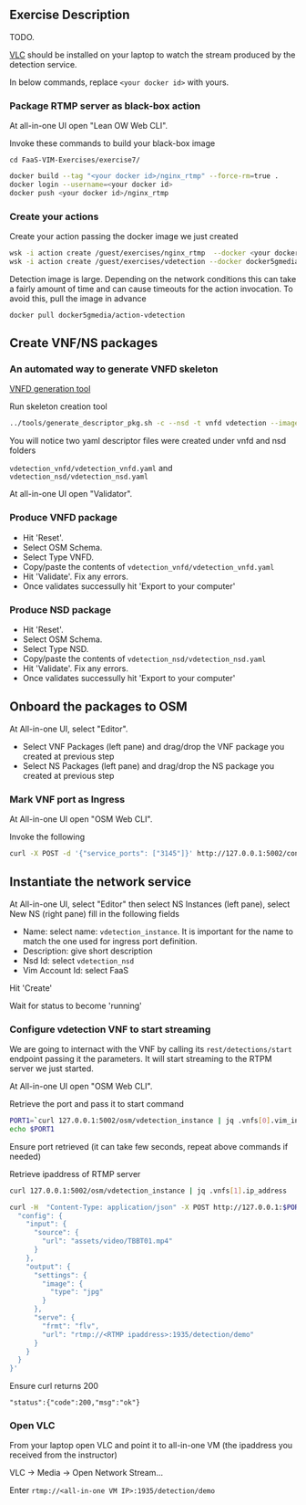 ## Exercise Description

TODO.

[VLC](https://www.videolan.org/vlc/) should be installed on your laptop to watch the stream produced by the detection service.


In below commands, replace `<your docker id>` with yours.

### Package RTMP server as black-box action

At all-in-one UI open "Lean OW Web CLI".

Invoke these commands to build your black-box image

```
cd FaaS-VIM-Exercises/exercise7/
```

```bash
docker build --tag "<your docker id>/nginx_rtmp" --force-rm=true .
docker login --username=<your docker id>
docker push <your docker id>/nginx_rtmp
```


### Create your actions

Create your action passing the docker image we just created

```bash
wsk -i action create /guest/exercises/nginx_rtmp  --docker <your docker id>/nginx_rtmp
wsk -i action create /guest/exercises/vdetection --docker docker5gmedia/action-vdetection
```

Detection image is large. Depending on the network conditions this can take a fairly amount of time and can cause timeouts for the action invocation. To avoid this, pull the image in advance

```
docker pull docker5gmedia/action-vdetection
```


## Create VNF/NS packages


### An automated way to generate VNFD skeleton

[VNFD generation tool](https://osm.etsi.org/wikipub/index.php/Creating_your_own_VNF_package)


Run skeleton creation tool


```bash
../tools/generate_descriptor_pkg.sh -c --nsd -t vnfd vdetection --image /guest/exercises/vdetection
```

You will notice two yaml descriptor files were created under vnfd and nsd folders

`vdetection_vnfd/vdetection_vnfd.yaml` and `vdetection_nsd/vdetection_nsd.yaml`

At all-in-one UI open "Validator".


### Produce VNFD package

* Hit 'Reset'.
* Select OSM Schema.
* Select Type VNFD.
* Copy/paste the contents of `vdetection_vnfd/vdetection_vnfd.yaml`
* Hit 'Validate'. Fix any errors.
* Once validates successully hit 'Export to your computer'


### Produce NSD package

* Hit 'Reset'.
* Select OSM Schema.
* Select Type NSD.
* Copy/paste the contents of `vdetection_nsd/vdetection_nsd.yaml`
* Hit 'Validate'. Fix any errors.
* Once validates successully hit 'Export to your computer'


## Onboard the packages to OSM

At All-in-one UI, select "Editor".

* Select VNF Packages (left pane) and drag/drop the VNF package you created at previous step
* Select NS  Packages (left pane) and drag/drop the NS package you created at previous step



### Mark VNF port as Ingress

At All-in-one UI open "OSM Web CLI".


Invoke the following

```bash
curl -X POST -d '{"service_ports": ["3145"]}' http://127.0.0.1:5002/conf/vdetection_instance/vdetection_vnfd/1
```


## Instantiate the network service

At All-in-one UI, select "Editor" then select NS Instances (left pane), select New NS (right pane) fill in the following fields

* Name:           select name: `vdetection_instance`. It is important for the name to match the one used for ingress port definition.
* Description:    give short description
* Nsd Id:         select `vdetection_nsd`
* Vim Account Id: select FaaS

Hit 'Create'

Wait for status to become 'running'


### Configure vdetection VNF to start streaming

We are going to internact with the VNF by calling its `rest/detections/start` endpoint passing it the parameters. It will start streaming to the RTPM server we just started.

At All-in-one UI open "OSM Web CLI".

Retrieve the port and pass it to start command

```bash
PORT1=`curl 127.0.0.1:5002/osm/vdetection_instance | jq .vnfs[0].vim_info.service.service_ports.\"3145\"`
echo $PORT1
```

Ensure port retrieved (it can take few seconds, repeat above commands if needed)

Retrieve ipaddress of RTMP server

```bash
curl 127.0.0.1:5002/osm/vdetection_instance | jq .vnfs[1].ip_address
```


```bash
curl -H  "Content-Type: application/json" -X POST http://127.0.0.1:$PORT1/rest/detections/start -d '{
  "config": {
    "input": {
      "source": {
        "url": "assets/video/TBBT01.mp4"
      }
    },
    "output": {
      "settings": {
        "image": {
          "type": "jpg"
        }
      },
      "serve": {
        "frmt": "flv",
        "url": "rtmp://<RTMP ipaddress>:1935/detection/demo"
      }
    }
  }
}'
```

Ensure curl returns 200
```
"status":{"code":200,"msg":"ok"}
```

### Open VLC

From your laptop open VLC and point it to all-in-one VM (the ipaddress you received from the instructor)

VLC -> Media -> Open Network Stream...

Enter `rtmp://<all-in-one VM IP>:1935/detection/demo`

